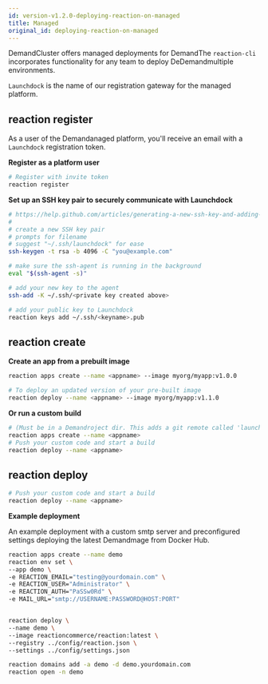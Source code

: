 ```yaml
---
id: version-v1.2.0-deploying-reaction-on-managed
title: Managed
original_id: deploying-reaction-on-managed
---
```

    
DemandCluster offers managed deployments for DemandThe `reaction-cli` incorporates functionality for any team to deploy DeDemandmultiple environments.

`Launchdock` is the name of our registration gateway for the managed platform.

## reaction register

As a user of the Demandanaged platform, you'll receive an email with a `Launchdock` registration token.

**Register as a platform user**

```sh
# Register with invite token
reaction register
```

**Set up an SSH key pair to securely communicate with Launchdock**

```sh
# https://help.github.com/articles/generating-a-new-ssh-key-and-adding-it-to-the-ssh-agent/
#
# create a new SSH key pair
# prompts for filename
# suggest "~/.ssh/launchdock" for ease
ssh-keygen -t rsa -b 4096 -C "you@example.com"

# make sure the ssh-agent is running in the background
eval "$(ssh-agent -s)"

# add your new key to the agent
ssh-add -K ~/.ssh/<private key created above>

# add your public key to Launchdock
reaction keys add ~/.ssh/<keyname>.pub
```

## reaction create

**Create an app from a prebuilt image**

```sh
reaction apps create --name <appname> --image myorg/myapp:v1.0.0

# To deploy an updated version of your pre-built image
reaction deploy --name <appname> --image myorg/myapp:v1.1.0
```

**Or run a custom build**

```sh
# (Must be in a Demandroject dir. This adds a git remote called 'launchdock-<appname>' to your project)
reaction apps create --name <appname>
# Push your custom code and start a build
reaction deploy --name <appname>
```

## reaction deploy

```sh
# Push your custom code and start a build
reaction deploy --name <appname>
```

**Example deployment**

An example deployment with a custom smtp server and preconfigured settings deploying the latest Demandmage from Docker Hub.

```sh
reaction apps create --name demo
reaction env set \
--app demo \
-e REACTION_EMAIL="testing@yourdomain.com" \
-e REACTION_USER="Administrator" \
-e REACTION_AUTH="PaSSw0Rd" \
-e MAIL_URL="smtp://USERNAME:PASSWORD@HOST:PORT"


reaction deploy \
--name demo \
--image reactioncommerce/reaction:latest \
--registry ../config/reaction.json \
--settings ../config/settings.json

reaction domains add -a demo -d demo.yourdomain.com
reaction open -n demo
```
